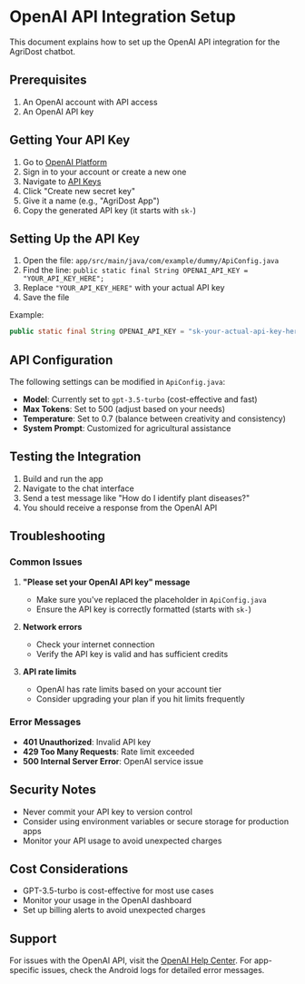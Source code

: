 # OpenAI API Integration Setup

This document explains how to set up the OpenAI API integration for the AgriDost chatbot.

## Prerequisites

1. An OpenAI account with API access
2. An OpenAI API key

## Getting Your API Key

1. Go to [OpenAI Platform](https://platform.openai.com/)
2. Sign in to your account or create a new one
3. Navigate to [API Keys](https://platform.openai.com/api-keys)
4. Click "Create new secret key"
5. Give it a name (e.g., "AgriDost App")
6. Copy the generated API key (it starts with `sk-`)

## Setting Up the API Key

1. Open the file: `app/src/main/java/com/example/dummy/ApiConfig.java`
2. Find the line: `public static final String OPENAI_API_KEY = "YOUR_API_KEY_HERE";`
3. Replace `"YOUR_API_KEY_HERE"` with your actual API key
4. Save the file

Example:
```java
public static final String OPENAI_API_KEY = "sk-your-actual-api-key-here";
```

## API Configuration

The following settings can be modified in `ApiConfig.java`:

- **Model**: Currently set to `gpt-3.5-turbo` (cost-effective and fast)
- **Max Tokens**: Set to 500 (adjust based on your needs)
- **Temperature**: Set to 0.7 (balance between creativity and consistency)
- **System Prompt**: Customized for agricultural assistance

## Testing the Integration

1. Build and run the app
2. Navigate to the chat interface
3. Send a test message like "How do I identify plant diseases?"
4. You should receive a response from the OpenAI API

## Troubleshooting

### Common Issues

1. **"Please set your OpenAI API key" message**
   - Make sure you've replaced the placeholder in `ApiConfig.java`
   - Ensure the API key is correctly formatted (starts with `sk-`)

2. **Network errors**
   - Check your internet connection
   - Verify the API key is valid and has sufficient credits

3. **API rate limits**
   - OpenAI has rate limits based on your account tier
   - Consider upgrading your plan if you hit limits frequently

### Error Messages

- **401 Unauthorized**: Invalid API key
- **429 Too Many Requests**: Rate limit exceeded
- **500 Internal Server Error**: OpenAI service issue

## Security Notes

- Never commit your API key to version control
- Consider using environment variables or secure storage for production apps
- Monitor your API usage to avoid unexpected charges

## Cost Considerations

- GPT-3.5-turbo is cost-effective for most use cases
- Monitor your usage in the OpenAI dashboard
- Set up billing alerts to avoid unexpected charges

## Support

For issues with the OpenAI API, visit the [OpenAI Help Center](https://help.openai.com/).
For app-specific issues, check the Android logs for detailed error messages.
